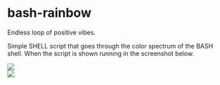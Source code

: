 # bash-rainbow
Endless loop of positive vibes.

Simple SHELL script that goes through the color spectrum of the BASH shell. When the script is shown running in the screenshot below.

<img src="https://i.imgur.com/Hk9SoOg.png" />
<br />
<img src="https://i.imgur.com/MjeqeUP.gif" />
